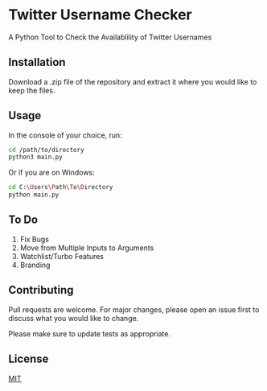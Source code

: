 # Twitter Username Checker

A Python Tool to Check the Availablility of Twitter Usernames

## Installation

Download a .zip file of the repository and extract it where you would like to keep the files. 

## Usage

In the console of your choice, run:

```bash
cd /path/to/directory
python3 main.py
```
Or if you are on Windows:
```bash
cd C:\Users\Path\To\Directory
python main.py
```

## To Do

1. Fix Bugs
2. Move from Multiple Inputs to Arguments
3. Watchlist/Turbo Features
4. Branding

## Contributing

Pull requests are welcome. For major changes, please open an issue first to discuss what you would like to change.

Please make sure to update tests as appropriate.

## License

[MIT](https://choosealicense.com/licenses/mit/)
